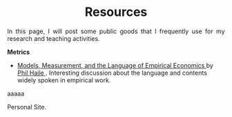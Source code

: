 
<!-- # <center> Matías Reyes Labbé </center> -->
# <center> Resources </center>

<p align="justify">
In this page, I will post some public goods that I frequently use for my research and teaching activities.</p>


<p align="justify"> 
<b> Metrics </b>
<ul>
<li> <a href = "https://www.dropbox.com/s/8kwtwn30dyac18s/intro.pdf?dl=0"> Models, Measurement, and the Language of Empirical Economics </a> by <a href = "https://sites.google.com/view/philhaile/home"> Phil Haile </a>. Interesting discussion about the language and contents widely spoken in empirical work. </li>
</ul>
</p>
aaaaa
<p align="justify>
<b> Software and code </b>

I mostly conduct my empirical analysis using Stata and R, so here I provide some int

</p>

Go back to [Personal Site.](https://mreyeslabbe.github.io/)
